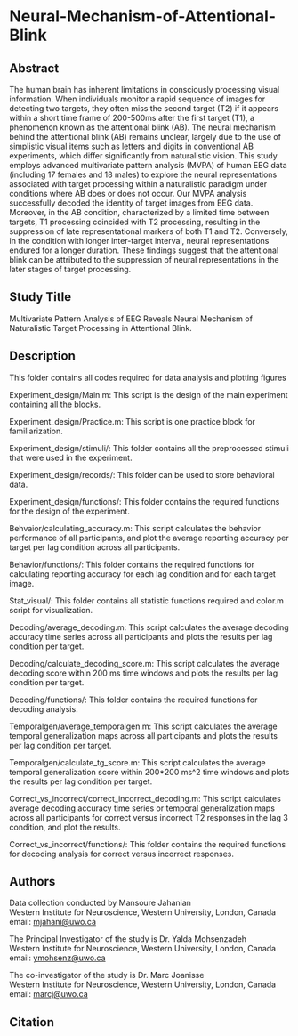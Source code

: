 # Neural-Mechanism-of-Attentional-Blink

## Abstract

The human brain has inherent limitations in consciously processing visual information. When individuals monitor a rapid sequence of images for detecting two targets, they often miss the second target (T2) if it appears within a short time frame of 200-500ms after the first target (T1), a phenomenon known as the attentional blink (AB). The neural mechanism behind the attentional blink (AB) remains unclear, largely due to the use of simplistic visual items such as letters and digits in conventional AB experiments, which differ significantly from naturalistic vision. This study employs advanced multivariate pattern analysis (MVPA) of human EEG data (including 17 females and 18 males) to explore the neural representations associated with target processing within a naturalistic paradigm under conditions where AB does or does not occur. Our MVPA analysis successfully decoded the identity of target images from EEG data. Moreover, in the AB condition, characterized by a limited time between targets, T1 processing coincided with T2 processing, resulting in the suppression of late representational markers of both T1 and T2. Conversely, in the condition with longer inter-target interval, neural representations endured for a longer duration. These findings suggest that the attentional blink can be attributed to the suppression of neural representations in the later stages of target processing.

## Study Title

Multivariate Pattern Analysis of EEG Reveals Neural Mechanism of Naturalistic Target Processing in Attentional Blink.

## Description

This folder contains all codes required for data analysis and plotting figures

Experiment_design/Main.m:
This script is the design of the main experiment containing all the blocks.

Experiment_design/Practice.m:
This script is one practice block for familiarization.

Experiment_design/stimuli/:
This folder contains all the preprocessed stimuli that were used in the experiment.

Experiment_design/records/:
This folder can be used to store behavioral data.

Experiment_design/functions/:
This folder contains the required functions for the design of the experiment.

Behvaior/calculating_accuracy.m:
This script calculates the behavior performance of all participants,
and plot the average reporting accuracy per target per lag condition across all participants.

Behavior/functions/:
This folder contains the required functions for calculating reporting accuracy for each lag condition
and for each target image.

Stat_visual/:
This folder contains all statistic functions required and color.m script for visualization.

Decoding/average_decoding.m:
This script calculates the average decoding accuracy time series across all participants and plots the results per lag condition per target.

Decoding/calculate_decoding_score.m:
This script calculates the average decoding score within 200 ms time windows and plots the results per lag condition per target.

Decoding/functions/:
This folder contains the required functions for decoding analysis.

Temporalgen/average_temporalgen.m:
This script calculates the average temporal generalization maps across all participants and plots the results per lag condition per target.

Temporalgen/calculate_tg_score.m:
This script calculates the average temporal generalization score within 200*200 ms^2 time windows and plots the results per lag condition per target.

Correct_vs_incorrect/correct_incorrect_decoding.m:
This script calculates average decoding accuracy time series or temporal generalization maps across all participants 
for correct versus incorrect T2 responses in the lag 3 condition, and plot the results.

Correct_vs_incorrect/functions/:
This folder contains the required functions for decoding analysis for correct versus incorrect responses.

## Authors

Data collection conducted by Mansoure Jahanian \
Western Institute for Neuroscience, Western University, London, Canada \
email: mjahani@uwo.ca

The Principal Investigator of the study is Dr. Yalda Mohsenzadeh \
Western Institute for Neuroscience, Western University, London, Canada \
email: ymohsenz@uwo.ca

The co-investigator of the study is Dr. Marc Joanisse \
Western Institute for Neuroscience, Western University, London, Canada \
email: marcj@uwo.ca

## Citation

